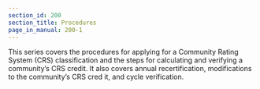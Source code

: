 ```yaml
---
section_id: 200
section_title: Procedures
page_in_manual: 200-1
---
```


This series covers the procedures for applying for a Community Rating System (CRS) classification and the steps for calculating and verifying a community’s CRS credit. It also covers annual recertification, modifications to the community’s CRS cred it, and cycle verification.
